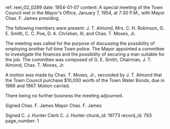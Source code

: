 ref: reel_02_0289
date: 1954-01-07
content: A special meeting of the Town Council met in the Mayor's Office, January 7, 1954, at 7:30 P.M., with Mayor Chas. F. James presiding.

The following members were present: J. T. Almond, Mrs. C. H. Robinson, G. E. Smith, C. C. Poe, D. A. Christian, III, and Chas. T. Moses, Jr.

The meeting was called for the purpose of discussing the possibility of employing another full time Town police. The Mayor appointed a committee to investigate the finances and the possibility of securing a man suitable for the job. The committee was composed of G. E. Smith, Chairman, J. T. Almond, Chas. T. Moses, Jr.

A motion was made by Chas. T. Moses, Jr., seconded by J. T. Almond that the Town Council purchase $10,000 worth of the Town Water Bonds, due in 1966 and 1967. Motion carried.

There being no further business the meeting adjourned.

Signed Chas. F. James    Mayor
Chas. F. James

Signed C. J. Hunter    Clerk
C. J. Hunter
chunk_id: 19773
record_id: 793
page_number: 1

